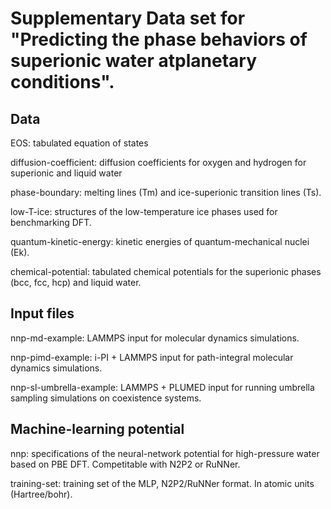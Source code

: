 # Supplementary Data set for "Predicting the phase behaviors of superionic water atplanetary conditions".

## Data

EOS: tabulated equation of states
			
diffusion-coefficient: diffusion coefficients for oxygen and hydrogen for superionic and liquid water	

phase-boundary: melting lines (Tm) and ice-superionic transition lines (Ts).

low-T-ice: structures of the low-temperature ice phases used for benchmarking DFT.

quantum-kinetic-energy: kinetic energies of quantum-mechanical nuclei (Ek).

chemical-potential: tabulated chemical potentials for the superionic phases (bcc, fcc, hcp) and liquid water.	

## Input files

nnp-md-example: LAMMPS input for molecular dynamics simulations.

nnp-pimd-example: i-PI + LAMMPS input for path-integral molecular dynamics simulations.

nnp-sl-umbrella-example: LAMMPS + PLUMED input for running umbrella sampling simulations on coexistence systems.

## Machine-learning potential
nnp: specifications of the neural-network potential for high-pressure water based on PBE DFT. Competitable with N2P2 or RuNNer.

training-set: training set of the MLP, N2P2/RuNNer format. In atomic units (Hartree/bohr).
